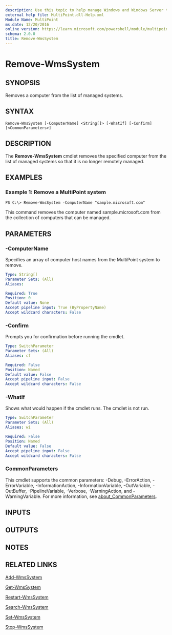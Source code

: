 ```yaml
---
description: Use this topic to help manage Windows and Windows Server technologies with Windows PowerShell.
external help file: MultiPoint.dll-Help.xml
Module Name: MultiPoint
ms.date: 12/20/2016
online version: https://learn.microsoft.com/powershell/module/multipoint/remove-wmssystem?view=windowsserver2016-ps&wt.mc_id=ps-gethelp
schema: 2.0.0
title: Remove-WmsSystem
---
```


# Remove-WmsSystem

## SYNOPSIS
Removes a computer from the list of managed systems.

## SYNTAX

```
Remove-WmsSystem [-ComputerName] <String[]> [-WhatIf] [-Confirm] [<CommonParameters>]
```

## DESCRIPTION
The **Remove-WmsSystem** cmdlet removes the specified computer from the list of managed systems so that it is no longer remotely managed.

## EXAMPLES

### Example 1: Remove a MultiPoint system
```
PS C:\> Remove-WmsSystem -ComputerName "sample.microsoft.com"
```

This command removes the computer named sample.microsoft.com from the collection of computers that can be managed.

## PARAMETERS

### -ComputerName
Specifies an array of computer host names from the MultiPoint system to remove.

```yaml
Type: String[]
Parameter Sets: (All)
Aliases: 

Required: True
Position: 0
Default value: None
Accept pipeline input: True (ByPropertyName)
Accept wildcard characters: False
```

### -Confirm
Prompts you for confirmation before running the cmdlet.

```yaml
Type: SwitchParameter
Parameter Sets: (All)
Aliases: cf

Required: False
Position: Named
Default value: False
Accept pipeline input: False
Accept wildcard characters: False
```

### -WhatIf
Shows what would happen if the cmdlet runs.
The cmdlet is not run.

```yaml
Type: SwitchParameter
Parameter Sets: (All)
Aliases: wi

Required: False
Position: Named
Default value: False
Accept pipeline input: False
Accept wildcard characters: False
```

### CommonParameters
This cmdlet supports the common parameters: -Debug, -ErrorAction, -ErrorVariable, -InformationAction, -InformationVariable, -OutVariable, -OutBuffer, -PipelineVariable, -Verbose, -WarningAction, and -WarningVariable. For more information, see [about_CommonParameters](https://go.microsoft.com/fwlink/?LinkID=113216).

## INPUTS

## OUTPUTS

## NOTES

## RELATED LINKS

[Add-WmsSystem](./Add-WmsSystem.md)

[Get-WmsSystem](./Get-WmsSystem.md)

[Restart-WmsSystem](./Restart-WmsSystem.md)

[Search-WmsSystem](./Search-WmsSystem.md)

[Set-WmsSystem](./Set-WmsSystem.md)

[Stop-WmsSystem](./Stop-WmsSystem.md)

